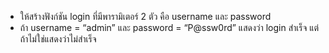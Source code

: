- ให้สร้างฟังก์ชัน login ที่มีพารามิเตอร์ 2 ตัว คือ username และ password
- ถ้า username = “admin” และ password = “P@ssw0rd” แสดงว่า login สำเร็จ แต่ถ้าไม่ใช่แสดงว่าไม่สำเร็จ
